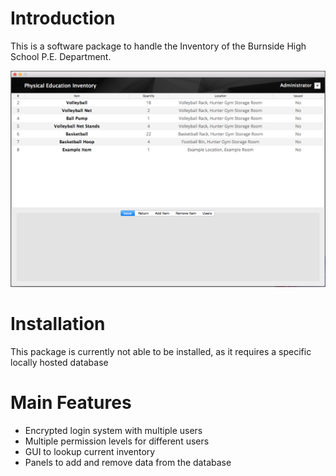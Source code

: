 # Introduction
This is a software package to handle the Inventory of the Burnside High School P.E. Department.

![Screenshot](resources/screenshot.png)

# Installation
This package is currently not able to be installed, as it requires a specific locally hosted database

# Main Features
- Encrypted login system with multiple users
- Multiple permission levels for different users
- GUI to lookup current inventory
- Panels to add and remove data from the database
